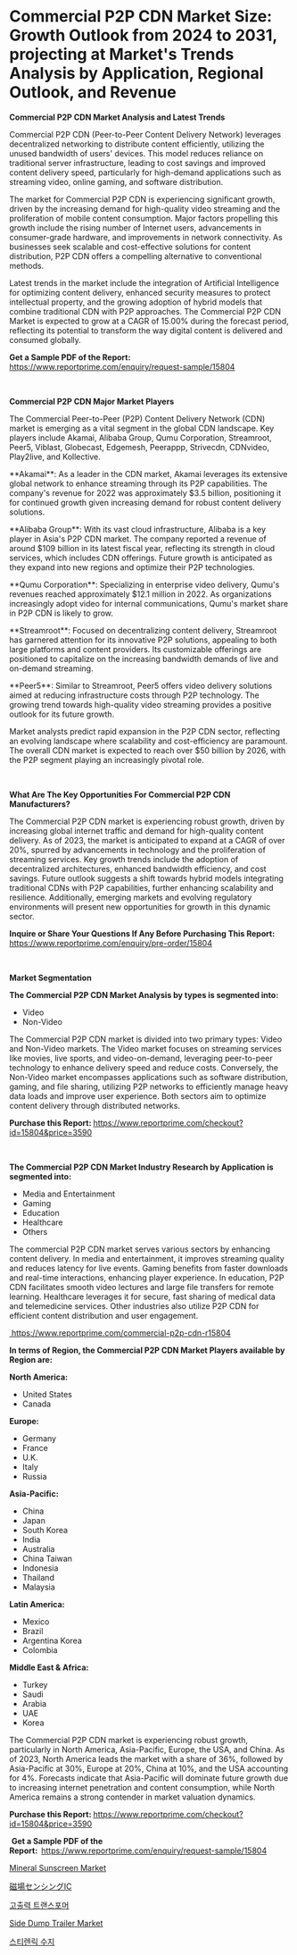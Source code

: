 <p><h1>Commercial P2P CDN Market Size: Growth Outlook from 2024 to 2031, projecting at Market's Trends Analysis by Application, Regional Outlook, and Revenue</h1></p><p><strong>Commercial P2P CDN Market Analysis and Latest Trends</strong></p>
<p><p>Commercial P2P CDN (Peer-to-Peer Content Delivery Network) leverages decentralized networking to distribute content efficiently, utilizing the unused bandwidth of users' devices. This model reduces reliance on traditional server infrastructure, leading to cost savings and improved content delivery speed, particularly for high-demand applications such as streaming video, online gaming, and software distribution.</p><p>The market for Commercial P2P CDN is experiencing significant growth, driven by the increasing demand for high-quality video streaming and the proliferation of mobile content consumption. Major factors propelling this growth include the rising number of Internet users, advancements in consumer-grade hardware, and improvements in network connectivity. As businesses seek scalable and cost-effective solutions for content distribution, P2P CDN offers a compelling alternative to conventional methods.</p><p>Latest trends in the market include the integration of Artificial Intelligence for optimizing content delivery, enhanced security measures to protect intellectual property, and the growing adoption of hybrid models that combine traditional CDN with P2P approaches. The Commercial P2P CDN Market is expected to grow at a CAGR of 15.00% during the forecast period, reflecting its potential to transform the way digital content is delivered and consumed globally.</p></p>
<p><strong>Get a Sample PDF of the Report:&nbsp;</strong> <a href="https://www.reportprime.com/enquiry/request-sample/15804">https://www.reportprime.com/enquiry/request-sample/15804</a></p>
<p>&nbsp;</p>
<p><strong>Commercial P2P CDN Major Market Players</strong></p>
<p><p>The Commercial Peer-to-Peer (P2P) Content Delivery Network (CDN) market is emerging as a vital segment in the global CDN landscape. Key players include Akamai, Alibaba Group, Qumu Corporation, Streamroot, Peer5, Viblast, Globecast, Edgemesh, Peerappp, Strivecdn, CDNvideo, Play2live, and Kollective.</p><p>**Akamai**: As a leader in the CDN market, Akamai leverages its extensive global network to enhance streaming through its P2P capabilities. The company's revenue for 2022 was approximately $3.5 billion, positioning it for continued growth given increasing demand for robust content delivery solutions.</p><p>**Alibaba Group**: With its vast cloud infrastructure, Alibaba is a key player in Asia's P2P CDN market. The company reported a revenue of around $109 billion in its latest fiscal year, reflecting its strength in cloud services, which includes CDN offerings. Future growth is anticipated as they expand into new regions and optimize their P2P technologies.</p><p>**Qumu Corporation**: Specializing in enterprise video delivery, Qumu's revenues reached approximately $12.1 million in 2022. As organizations increasingly adopt video for internal communications, Qumu's market share in P2P CDN is likely to grow.</p><p>**Streamroot**: Focused on decentralizing content delivery, Streamroot has garnered attention for its innovative P2P solutions, appealing to both large platforms and content providers. Its customizable offerings are positioned to capitalize on the increasing bandwidth demands of live and on-demand streaming.</p><p>**Peer5**: Similar to Streamroot, Peer5 offers video delivery solutions aimed at reducing infrastructure costs through P2P technology. The growing trend towards high-quality video streaming provides a positive outlook for its future growth.</p><p>Market analysts predict rapid expansion in the P2P CDN sector, reflecting an evolving landscape where scalability and cost-efficiency are paramount. The overall CDN market is expected to reach over $50 billion by 2026, with the P2P segment playing an increasingly pivotal role.</p></p>
<p>&nbsp;</p>
<p><strong>What Are The Key Opportunities For Commercial P2P CDN Manufacturers?</strong></p>
<p><p>The Commercial P2P CDN market is experiencing robust growth, driven by increasing global internet traffic and demand for high-quality content delivery. As of 2023, the market is anticipated to expand at a CAGR of over 20%, spurred by advancements in technology and the proliferation of streaming services. Key growth trends include the adoption of decentralized architectures, enhanced bandwidth efficiency, and cost savings. Future outlook suggests a shift towards hybrid models integrating traditional CDNs with P2P capabilities, further enhancing scalability and resilience. Additionally, emerging markets and evolving regulatory environments will present new opportunities for growth in this dynamic sector.</p></p>
<p><strong>Inquire or Share Your Questions If Any Before Purchasing This Report:</strong> <a href="https://www.reportprime.com/enquiry/pre-order/15804">https://www.reportprime.com/enquiry/pre-order/15804</a></p>
<p>&nbsp;</p>
<p><strong>Market Segmentation</strong></p>
<p><strong>The Commercial P2P CDN Market Analysis by types is segmented into:</strong></p>
<p><ul><li>Video</li><li>Non-Video</li></ul></p>
<p><p>The Commercial P2P CDN market is divided into two primary types: Video and Non-Video markets. The Video market focuses on streaming services like movies, live sports, and video-on-demand, leveraging peer-to-peer technology to enhance delivery speed and reduce costs. Conversely, the Non-Video market encompasses applications such as software distribution, gaming, and file sharing, utilizing P2P networks to efficiently manage heavy data loads and improve user experience. Both sectors aim to optimize content delivery through distributed networks.</p></p>
<p><strong>Purchase this Report:&nbsp;</strong><a href="https://www.reportprime.com/checkout?id=15804&price=3590">https://www.reportprime.com/checkout?id=15804&price=3590</a></p>
<p>&nbsp;</p>
<p><strong>The Commercial P2P CDN Market Industry Research by Application is segmented into:</strong></p>
<p><ul><li>Media and Entertainment</li><li>Gaming</li><li>Education</li><li>Healthcare</li><li>Others</li></ul></p>
<p><p>The commercial P2P CDN market serves various sectors by enhancing content delivery. In media and entertainment, it improves streaming quality and reduces latency for live events. Gaming benefits from faster downloads and real-time interactions, enhancing player experience. In education, P2P CDN facilitates smooth video lectures and large file transfers for remote learning. Healthcare leverages it for secure, fast sharing of medical data and telemedicine services. Other industries also utilize P2P CDN for efficient content distribution and user engagement.</p></p>
<p><a href="https://www.reportprime.com/commercial-p2p-cdn-r15804">&nbsp;https://www.reportprime.com/commercial-p2p-cdn-r15804</a></p>
<p><strong>In terms of Region, the Commercial P2P CDN Market Players available by Region are:</strong></p>
<p>
    <p> <strong> North America: </strong>
        <ul>
            <li>United States</li>
            <li>Canada</li>
        </ul>
        </p> 
    <p> <strong> Europe: </strong>
        <ul>
            <li>Germany</li>
            <li>France</li>
            <li>U.K.</li>
            <li>Italy</li>
            <li>Russia</li>
        </ul>
        </p> 
    <p> <strong> Asia-Pacific: </strong>
        <ul>
            <li>China</li>
            <li>Japan</li>
            <li>South Korea</li>
            <li>India</li>
            <li>Australia</li>
            <li>China Taiwan</li>
            <li>Indonesia</li>
            <li>Thailand</li>
            <li>Malaysia</li>
        </ul>
        </p> 
    <p> <strong> Latin America: </strong>
        <ul>
            <li>Mexico</li>
            <li>Brazil</li>
            <li>Argentina Korea</li>
            <li>Colombia</li>
        </ul>
        </p> 
    <p> <strong> Middle East & Africa: </strong>
        <ul>
            <li>Turkey</li>
            <li>Saudi</li>
            <li>Arabia</li>
            <li>UAE</li>
            <li>Korea</li>
        </ul>
    </p>
    </p>
<p><p>The Commercial P2P CDN market is experiencing robust growth, particularly in North America, Asia-Pacific, Europe, the USA, and China. As of 2023, North America leads the market with a share of 36%, followed by Asia-Pacific at 30%, Europe at 20%, China at 10%, and the USA accounting for 4%. Forecasts indicate that Asia-Pacific will dominate future growth due to increasing internet penetration and content consumption, while North America remains a strong contender in market valuation dynamics.</p></p>
<p><strong>Purchase this Report: </strong><a href="https://www.reportprime.com/checkout?id=15804&price=3590">https://www.reportprime.com/checkout?id=15804&price=3590</a></p>
<p>&nbsp;<strong>Get a Sample PDF of the Report:&nbsp;&nbsp;</strong><a href="https://www.reportprime.com/enquiry/request-sample/15804">https://www.reportprime.com/enquiry/request-sample/15804</a></p>
<p><strong></strong></p>
<p><p><a href="https://medium.com/@sofyanbudiaman1_67863/this-report-on-mineral-sunscreen-market-is-a-comprehensive-analysis-of-market-shares-strategies-ea53b86d68b3">Mineral Sunscreen Market</a></p><p><a href="https://marciimhc.medium.com/%E7%A3%81%E7%95%8C%E3%82%BB%E3%83%B3%E3%82%B5%E3%83%BCic%E5%B8%82%E5%A0%B4%E3%82%92%E5%BD%A2%E6%88%90%E3%81%97%E3%81%A6%E3%81%84%E3%82%8B%E9%9D%A9%E6%96%B0%E3%81%A8%E5%B8%82%E5%A0%B4%E5%8B%95%E5%90%91%E3%81%AF%E4%BD%95%E3%81%A7%E3%81%99%E3%81%8B-cdf76030316e">磁場センシングIC</a></p><p><a href="https://medium.com/@nikki.bettison/%EA%B8%80%EB%A1%9C%EB%B2%8C-%EA%B3%A0%EC%A0%84%EC%95%95-%EB%B3%80%EC%95%95%EA%B8%B0-%EC%8B%9C%EC%9E%A5-%EB%B6%84%EC%95%BC-2024-2031-%EC%8B%9C%EC%9E%A5-%EC%A7%80%ED%91%9C-%EB%B0%8F-%EC%8B%9C%EC%9E%A5-%EC%A0%84%EB%9E%B5%EC%A0%81-%ED%86%B5%EC%B0%B0%EB%A0%A5-4b4e273ee6a9">고출력 트랜스포머</a></p><p><a href="https://issuu.com/reportprime-2/docs/side-dump-trailer-market-size-2030._0e6a8e38cdb976">Side Dump Trailer Market</a></p><p><a href="https://medium.com/@nikki.bettison/%EB%8B%A4%EC%9D%8C-%EB%AA%87-%EB%85%84-%EB%8F%99%EC%95%88-%EC%8A%A4%ED%8B%B0%EB%A0%8C-%EC%88%98%EC%A7%80-%EC%8B%9C%EC%9E%A5%EC%97%90-%EC%98%81%ED%96%A5%EC%9D%84-%EB%AF%B8%EC%B9%A0-%EC%9A%94%EC%9D%B8%EC%9D%80-%EB%AC%B4%EC%97%87%EC%9E%85%EB%8B%88%EA%B9%8C-%EC%8B%9C%EC%9E%A5-%EC%A0%9C%ED%92%88-%EB%B0%8F-%EC%A7%80%EC%97%AD-%EB%B6%84%EC%84%9D-2024-2031-98cf7edc0541">스티렌릭 수지</a></p></p>